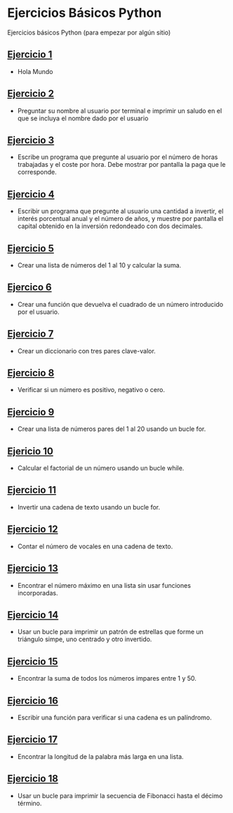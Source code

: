 # Ejercicios Básicos Python

Ejercicios básicos Python (para empezar por algún sitio)

## [Ejercicio 1](./Ejercicio-1)

- Hola Mundo

## [Ejercicio 2](./Ejercicio-2)

- Preguntar su nombre al usuario por terminal e imprimir un saludo en el que se incluya el nombre dado por el usuario

## [Ejercicio 3](./Ejercicio-3)

- Escribe un programa que pregunte al usuario por el número de horas trabajadas y el coste por hora. Debe mostrar por pantalla la paga que le corresponde. 

## [Ejercicio 4](./Ejercicio-4)

- Escribir un programa que pregunte al usuario una cantidad a invertir, el interés porcentual anual y el número de años, 
y muestre por pantalla el capital obtenido en la inversión redondeado con dos decimales.

## [Ejercicio 5](./Ejercicio-5)

- Crear una lista de números del 1 al 10 y calcular la suma.

## [Ejercico 6](./Ejercicio-6)

- Crear una función que devuelva el cuadrado de un número introducido por el usuario.

## [Ejercicio 7](./Ejercicio-7)

- Crear un diccionario con tres pares clave-valor.

## [Ejercicio 8](./Ejercicio-8)

- Verificar si un número es positivo, negativo o cero.

## [Ejercicio 9](./Ejercicio-9)

- Crear una lista de números pares del 1 al 20 usando un bucle for.

## [Ejericio 10](./Ejercicio-10)

- Calcular el factorial de un número usando un bucle while.

## [Ejercicio 11](./Ejercicio-11)

- Invertir una cadena de texto usando un bucle for.

## [Ejercicio 12](./Ejercicio-12)

- Contar el número de vocales en una cadena de texto.

## [Ejercicio 13](./Ejercicio-13)

- Encontrar el número máximo en una lista sin usar funciones incorporadas.

## [Ejercicio 14](./Ejercicio-14)

- Usar un bucle para imprimir un patrón de estrellas que forme un triángulo simpe, uno centrado y otro invertido.

## [Ejercicio 15](./Ejercicio-15)

- Encontrar la suma de todos los números impares entre 1 y 50.

## [Ejercicio 16](./Ejercicio-16)

- Escribir una función para verificar si una cadena es un palíndromo.

## [Ejercicio 17](./Ejercicio-17)

- Encontrar la longitud de la palabra más larga en una lista.

## [Ejercicio 18](./Ejercicio-18)

- Usar un bucle para imprimir la secuencia de Fibonacci hasta el décimo término.
